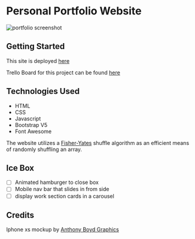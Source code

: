 # Personal Portfolio Website
![portfolio screenshot](./assets/readmeScreenshot.gif)


## Getting Started

This site is deployed [here](https://robreynolds.netlify.app/)

Trello Board for this project can be found [here](https://trello.com/b/0JZ5ga50/rob-reynolds-portfolio)

## Technologies Used 

- HTML
- CSS
- Javascript
- Bootstrap V5
- Font Awesome

The website utilizes a [Fisher-Yates](https://en.wikipedia.org/wiki/Fisher%E2%80%93Yates_shuffle) shuffle algorithm as an efficient means of randomly shuffling an array.

## Ice Box

- [ ] Animated hamburger to close box
- [ ] Mobile nav bar that slides in from side
- [ ] display work section cards in a carousel

## Credits

Iphone xs mockup by [Anthony Boyd Graphics](anthonyboyd.graphics)